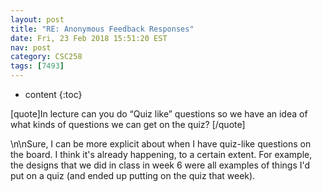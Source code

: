 ```yaml
---
layout: post
title: "RE: Anonymous Feedback Responses"
date: Fri, 23 Feb 2018 15:51:20 EST
nav: post
category: CSC258
tags: [7493]
---
```


* content
{:toc}

[quote]In lecture can you do “Quiz like” questions so we have an idea of what kinds of questions we can get on the quiz? [/quote]
<!-- more -->
<p>\n\nSure, I can be more explicit about when I have quiz-like questions on the board. I think it's already happening, to a certain extent. For example, the designs that we did in class in week 6 were all examples of things I'd put on a quiz (and ended up putting on the quiz that week).</p>
